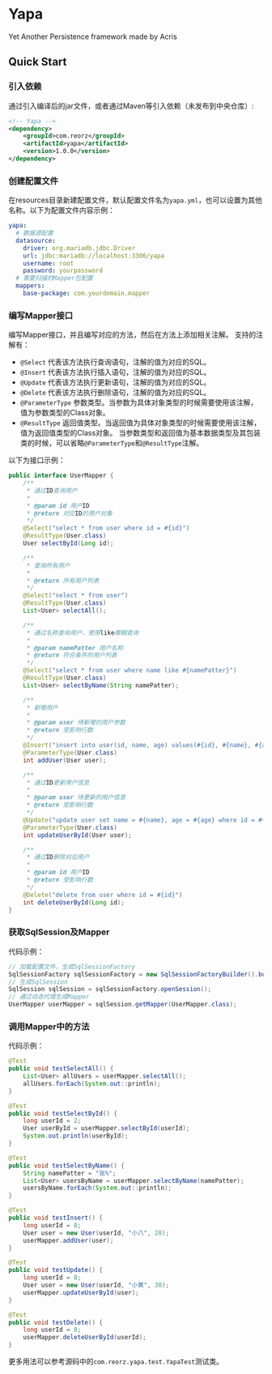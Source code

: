 # Yapa
Yet Another Persistence framework made by Acris

## Quick Start

### 引入依赖
通过引入编译后的jar文件，或者通过Maven等引入依赖（未发布到中央仓库）:
```xml
<!-- Yapa -->
<dependency>
    <groupId>com.reorz</groupId>
    <artifactId>yapa</artifactId>
    <version>1.0.0</version>
</dependency>
```

### 创建配置文件
在resources目录新建配置文件，默认配置文件名为`yapa.yml`，也可以设置为其他名称。以下为配置文件内容示例：
```yaml
yapa:
  # 数据源配置
  datasource:
    driver: org.mariadb.jdbc.Driver
    url: jdbc:mariadb://localhost:3306/yapa
    username: root
    password: yourpassword
  # 需要扫描的Mapper包配置
  mappers:
    base-package: com.yourdomain.mapper
```

### 编写Mapper接口
编写Mapper接口，并且编写对应的方法，然后在方法上添加相关注解。
支持的注解有：
- `@Select` 代表该方法执行查询语句，注解的值为对应的SQL。
- `@Insert` 代表该方法执行插入语句，注解的值为对应的SQL。
- `@Update` 代表该方法执行更新语句，注解的值为对应的SQL。
- `@Delete` 代表该方法执行删除语句，注解的值为对应的SQL。
- `@ParameterType` 参数类型。当参数为具体对象类型的时候需要使用该注解，值为参数类型的Class对象。
- `@ResultType` 返回值类型。当返回值为具体对象类型的时候需要使用该注解，值为返回值类型的Class对象。
当参数类型和返回值为基本数据类型及其包装类的时候，可以省略`@ParameterType`和`@ResultType`注解。

以下为接口示例：
```java
public interface UserMapper {
    /**
     * 通过ID查询用户
     *
     * @param id 用户ID
     * @return 对应ID的用户对象
     */
    @Select("select * from user where id = #{id}")
    @ResultType(User.class)
    User selectById(Long id);

    /**
     * 查询所有用户
     *
     * @return 所有用户列表
     */
    @Select("select * from user")
    @ResultType(User.class)
    List<User> selectAll();

    /**
     * 通过名称查询用户，使用like模糊查询
     *
     * @param namePatter 用户名称
     * @return 符合条件的用户列表
     */
    @Select("select * from user where name like #{namePatter}")
    @ResultType(User.class)
    List<User> selectByName(String namePatter);

    /**
     * 新增用户
     *
     * @param user 待新增的用户参数
     * @return 受影响行数
     */
    @Insert("insert into user(id, name, age) values(#{id}, #{name}, #{age})")
    @ParameterType(User.class)
    int addUser(User user);

    /**
     * 通过ID更新用户信息
     *
     * @param user 待更新的用户信息
     * @return 受影响行数
     */
    @Update("update user set name = #{name}, age = #{age} where id = #{id}")
    @ParameterType(User.class)
    int updateUserById(User user);

    /**
     * 通过ID删除对应用户
     *
     * @param id 用户ID
     * @return 受影响行数
     */
    @Delete("delete from user where id = #{id}")
    int deleteUserById(Long id);
}
```

### 获取SqlSession及Mapper
代码示例：
```java
// 加载配置文件，生成SqlSessionFactory
SqlSessionFactory sqlSessionFactory = new SqlSessionFactoryBuilder().build();
// 生成SqlSession
SqlSession sqlSession = sqlSessionFactory.openSession();
// 通过动态代理生成Mapper
UserMapper userMapper = sqlSession.getMapper(UserMapper.class);
```

### 调用Mapper中的方法
代码示例：
```java
@Test
public void testSelectAll() {
    List<User> allUsers = userMapper.selectAll();
    allUsers.forEach(System.out::println);
}

@Test
public void testSelectById() {
    long userId = 2;
    User userById = userMapper.selectById(userId);
    System.out.println(userById);
}

@Test
public void testSelectByName() {
    String namePatter = "张%";
    List<User> usersByName = userMapper.selectByName(namePatter);
    usersByName.forEach(System.out::println);
}

@Test
public void testInsert() {
    long userId = 8;
    User user = new User(userId, "小八", 28);
    userMapper.addUser(user);
}

@Test
public void testUpdate() {
    long userId = 8;
    User user = new User(userId, "小黄", 30);
    userMapper.updateUserById(user);
}

@Test
public void testDelete() {
    long userId = 8;
    userMapper.deleteUserById(userId);
}
```

更多用法可以参考源码中的`com.reorz.yapa.test.YapaTest`测试类。